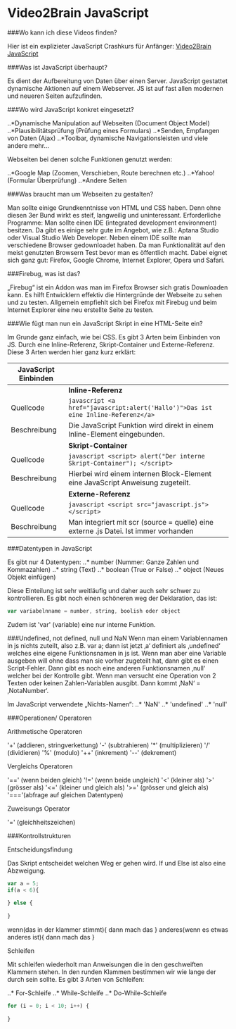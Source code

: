 Video2Brain JavaScript
======================

###Wo kann ich diese Videos finden?

Hier ist ein explizieter JavaScript Crashkurs für Anfänger: [Video2Brain JavaScript](https://www.video2brain.com/de/videotraining/javascript-crashkurs-2012)

###Was ist JavaScript überhaupt?

Es dient der Aufbereitung von Daten über einen Server. JavaScript gestattet dynamische Aktionen auf einem Webserver. JS ist auf fast allen modernen und neueren Seiten aufzufinden.

###Wo wird JavaScript konkret eingesetzt?

..*Dynamische Manipulation auf Webseiten (Document Object Model)
..*Plausibilitätsprüfung (Prüfung eines Formulars)
..*Senden, Empfangen von Daten (Ajax)
..*Toolbar, dynamische Navigationsleisten und viele andere mehr…

Webseiten bei denen solche Funktionen genutzt werden:

..*Google Map (Zoomen, Verschieben, Route berechnen etc.)
..*Yahoo! (Formular Überprüfung)
..*Andere Seiten

###Was braucht man um Webseiten zu gestalten?

Man sollte einige Grundkenntnisse von HTML und CSS haben. Denn ohne diesen 3er Bund wirkt es steif, langweilig und uninteressant. 
Erforderliche Programme:
Man sollte einen IDE (integrated development environment) besitzen. Da gibt es einige sehr gute im Angebot, wie z.B.: Aptana Studio oder Visual Studio Web Developer.
Neben einem IDE sollte man verschiedene Browser gedownloadet haben. Da man Funktionalität auf den meist genutzten Browsern Test bevor man es öffentlich macht. Dabei eignet sich ganz gut: Firefox, Google Chrome, Internet Explorer, Opera und Safari.

###Firebug, was ist das?

„Firebug“ ist ein Addon was man im Firefox Browser sich gratis Downloaden kann. Es hilft Entwicklern effektiv die Hintergründe der Webseite zu sehen und zu testen. Allgemein empfiehlt sich bei Firefox mit Firebug und beim Internet Explorer eine neu erstellte Seite zu testen. 

###Wie fügt man nun ein JavaScript Skript in eine HTML-Seite ein?

Im Grunde ganz einfach, wie bei CSS. Es gibt 3 Arten beim Einbinden von JS. Durch eine Inline-Referenz, Skript-Container und Externe-Referenz. Diese 3 Arten werden hier ganz kurz erklärt: 

| **JavaScript Einbinden** |   |
| ------------------------ | ------------------- |
|   | **Inline-Referenz** |
| Quellcode	| ```javascript <a href="javascript:alert('Hallo')">Das ist eine Inline-Referenz</a> ``` |
| Beschreibung | Die JavaScript Funktion wird direkt in einem Inline-Element eingebunden. |
|   | **Skript-Container** |
| Quellcode | ```javascript <script> alert("Der interne Skript-Container"); </script> ``` |
| Beschreibung | Hierbei wird einem internen Block-Element eine JavaScript Anweisung zugeteilt. |
|   | **Externe-Referenz** |
| Quellcode | ```javascript <script src="javascript.js"></script> ``` |
| Beschreibung | Man integriert mit scr (source = quelle) eine externe .js Datei. Ist immer vorhanden |

###Datentypen in JavaScript

Es gibt nur 4 Datentypen:
..* number (Nummer: Ganze Zahlen und Kommazahlen)
..* string (Text)
..* boolean (True or False)
..* object (Neues Objekt einfügen)

Diese Einteilung ist sehr weitläufig und daher auch sehr schwer zu kontrollieren. Es gibt noch einen schöneren weg der Deklaration, das ist:
```javascript
var variabelnname = number, string, boolish oder object
```

Zudem ist 'var' (variable) eine nur interne Funktion. 

###Undefined, not defined, null und NaN
Wenn man einem Variablennamen in js nichts zuteilt, also z.B. var a; dann ist jetzt ‚a‘ definiert als ‚undefined‘ welches eine eigene Funktionsnamen in js ist. Wenn man aber eine Variable ausgeben will ohne dass man sie vorher zugeteilt hat, dann gibt es einen Script-Fehler. Dann gibt es noch eine anderen Funktionsnamen ‚null‘ welcher bei der Kontrolle gibt. Wenn man versucht eine Operation von 2 Texten oder keinen Zahlen-Variablen ausgibt. Dann kommt ‚NaN‘ = ‚NotaNumber‘. 

Im JavaScript verwendete „Nichts-Namen“:
..* 'NaN'
..* 'undefined'
..* 'null'

###Operationen/ Operatoren

Arithmetische Operatoren

'+' (addieren, stringverkettung)
'-' (subtrahieren)
'*' (multiplizieren)
'/' (dividieren)
'%' (modulo)
'++' (inkrement)
'--' (dekrement)

Vergleichs Operatoren

'==' (wenn beiden gleich)
'!=' (wenn beide ungleich)
'<' (kleiner als)
'>' (grösser als)
'<=' (kleiner und gleich als)
'>=' (grösser und gleich als)
'==='(abfrage auf gleichen Datentypen)

Zuweisungs Operator

'=' (gleichheitszeichen)

###Kontrollstrukturen

Entscheidungsfindung

Das Skript entscheidet welchen Weg er gehen wird. If und Else ist also eine Abzweigung.
```javascript
var a = 5;
if(a < 6){
	
} else {
	
}

```
wenn(das in der klammer stimmt){
	dann mach das
} anderes(wenn es etwas anderes ist){
	dann mach das
}

Schleifen

Mit schleifen wiederholt man Anweisungen die in den geschweiften Klammern stehen. In den runden Klammen bestimmen wir wie lange der durch sein sollte. Es gibt 3 Arten von Schleifen:

..* For-Schleife
..* While-Schleife
..* Do-While-Schleife

```javascript
for (i = 0; i < 10; i++) {
	
}
```

